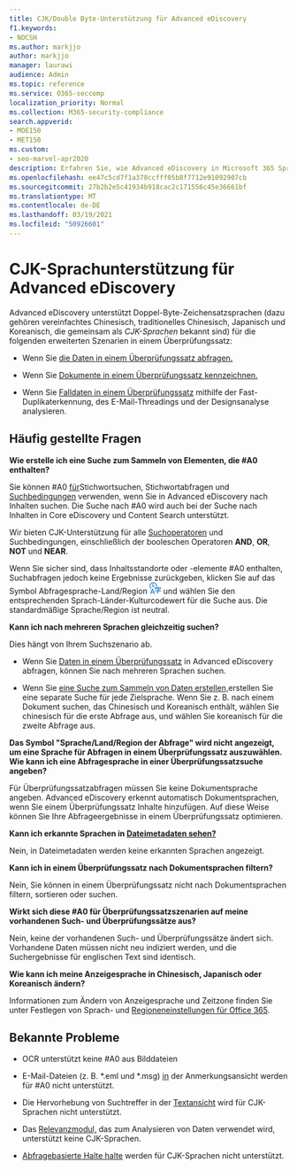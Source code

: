 ```yaml
---
title: CJK/Double Byte-Unterstützung für Advanced eDiscovery
f1.keywords:
- NOCSH
ms.author: markjjo
author: markjjo
manager: laurawi
audience: Admin
ms.topic: reference
ms.service: O365-seccomp
localization_priority: Normal
ms.collection: M365-security-compliance
search.appverid:
- MOE150
- MET150
ms.custom:
- seo-marvel-apr2020
description: Erfahren Sie, wie Advanced eDiscovery in Microsoft 365 Sprachen wie Chinesisch, Japanisch und Koreanisch (CJK) unterstützt, die einen Doppel-Byte-Zeichensatz verwenden.
ms.openlocfilehash: ee47c5cd7f1a378ccfff05b8f7712e91092907cb
ms.sourcegitcommit: 27b2b2e5c41934b918cac2c171556c45e36661bf
ms.translationtype: MT
ms.contentlocale: de-DE
ms.lasthandoff: 03/19/2021
ms.locfileid: "50926601"
---
```

# <a name="cjk-language-support-for-advanced-ediscovery"></a>CJK-Sprachunterstützung für Advanced eDiscovery

Advanced eDiscovery unterstützt Doppel-Byte-Zeichensatzsprachen (dazu gehören vereinfachtes Chinesisch, traditionelles Chinesisch, Japanisch und Koreanisch, die gemeinsam als *CJK-Sprachen* bekannt sind) für die folgenden erweiterten Szenarien in einem Überprüfungssatz:

- Wenn Sie [die Daten in einem Überprüfungssatz abfragen.](review-set-search.md)

- Wenn Sie [Dokumente in einem Überprüfungssatz kennzeichnen.](tagging-documents.md)

- Wenn Sie [Falldaten in einem Überprüfungssatz](analyzing-data-in-review-set.md) mithilfe der Fast-Duplikaterkennung, des E-Mail-Threadings und der Designsanalyse analysieren.

## <a name="frequently-asked-questions"></a>Häufig gestellte Fragen

**Wie erstelle ich eine Suche zum Sammeln von Elementen, die #A0 enthalten?**

Sie können #A0 [für](building-search-queries.md#keyword-searches)Stichwortsuchen, Stichwortabfragen und [Suchbedingungen](keyword-queries-and-search-conditions.md) verwenden, wenn Sie in Advanced eDiscovery nach Inhalten suchen. Die Suche nach #A0 wird auch bei der Suche nach Inhalten in Core eDiscovery und Content Search unterstützt.

Wir bieten CJK-Unterstützung für [](keyword-queries-and-search-conditions.md#search-conditions)alle [Suchoperatoren](keyword-queries-and-search-conditions.md#search-operators) und Suchbedingungen, einschließlich der booleschen Operatoren **AND**, **OR**, **NOT** und **NEAR**.

Wenn Sie sicher sind, dass Inhaltsstandorte oder -elemente #A0 enthalten, Suchabfragen jedoch keine Ergebnisse zurückgeben, klicken Sie auf das Symbol Abfragesprache-Land/Region ![Abfragesprache-Land/Region-Symbol in der Inhaltssuche](../media/8d4b60c8-e1f1-40f9-88ae-ee2a7eca0886.png) und wählen Sie den entsprechenden Sprach-Länder-Kulturcodewert für die Suche aus. Die standardmäßige Sprache/Region ist neutral.

**Kann ich nach mehreren Sprachen gleichzeitig suchen?**

Dies hängt von Ihrem Suchszenario ab.

- Wenn Sie [Daten in einem Überprüfungssatz](review-set-search.md) in Advanced eDiscovery abfragen, können Sie nach mehreren Sprachen suchen.

- Wenn Sie [eine Suche zum Sammeln von Daten erstellen,](create-search-to-collect-data.md)erstellen Sie eine separate Suche für jede Zielsprache. Wenn Sie z. B. nach einem Dokument suchen, das Chinesisch und Koreanisch enthält, wählen Sie chinesisch für die erste Abfrage aus, und wählen Sie koreanisch für die zweite Abfrage aus.

**Das Symbol "Sprache/Land/Region der Abfrage" wird nicht angezeigt, um eine Sprache für Abfragen in einem Überprüfungssatz auszuwählen. Wie kann ich eine Abfragesprache in einer Überprüfungssatzsuche angeben?**

Für Überprüfungssatzabfragen müssen Sie keine Dokumentsprache angeben. Advanced eDiscovery erkennt automatisch Dokumentsprachen, wenn Sie einem Überprüfungssatz Inhalte hinzufügen. Auf diese Weise können Sie Ihre Abfrageergebnisse in einem Überprüfungssatz optimieren.

**Kann ich erkannte Sprachen in [Dateimetadaten sehen?](view-documents-in-review-set.md#file-metadata)**

Nein, in Dateimetadaten werden keine erkannten Sprachen angezeigt.

**Kann ich in einem Überprüfungssatz nach Dokumentsprachen filtern?**

Nein, Sie können in einem Überprüfungssatz nicht nach Dokumentsprachen filtern, sortieren oder suchen.

**Wirkt sich diese #A0 für Überprüfungssatzszenarien auf meine vorhandenen Such- und Überprüfungssätze aus?**

Nein, keine der vorhandenen Such- und Überprüfungssätze ändert sich. Vorhandene Daten müssen nicht neu indiziert werden, und die Suchergebnisse für englischen Text sind identisch.

**Wie kann ich meine Anzeigesprache in Chinesisch, Japanisch oder Koreanisch ändern?**

Informationen zum Ändern von Anzeigesprache und Zeitzone finden Sie unter Festlegen von Sprach- und [Regioneneinstellungen für Office 365](/office365/troubleshoot/access-management/set-language-and-region).

## <a name="known-issues"></a>Bekannte Probleme

- OCR unterstützt keine #A0 aus Bilddateien

- E-Mail-Dateien (z. B. *.eml und *.msg) [in](view-documents-in-review-set.md#annotate-view) der Anmerkungsansicht werden für #A0 nicht unterstützt.

- Die Hervorhebung von Suchtreffer in der [Textansicht](view-documents-in-review-set.md#text-view) wird für CJK-Sprachen nicht unterstützt.

- Das [Relevanzmodul,](using-relevance.md) das zum Analysieren von Daten verwendet wird, unterstützt keine CJK-Sprachen.

- [Abfragebasierte Halte halte](managing-holds.md#manage-non-custodial-holds) werden für CJK-Sprachen nicht unterstützt.